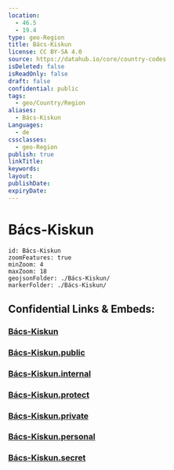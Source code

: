 ```yaml
---
location:
  - 46.5
  - 19.4
type: geo-Region
title: Bács-Kiskun
license: CC BY-SA 4.0
source: https://datahub.io/core/country-codes
isDeleted: false
isReadOnly: false
draft: false
confidential: public
tags:
  - geo/Country/Region
aliases:
  - Bács-Kiskun
Languages:
  - de
cssclasses:
  - geo-Region
publish: true
linkTitle:
keywords:
layout:
publishDate:
expiryDate:
---
```


# Bács-Kiskun

```leaflet
id: Bács-Kiskun
zoomFeatures: true 
minZoom: 4 
maxZoom: 18
geojsonFolder: ./Bács-Kiskun/
markerFolder: ./Bács-Kiskun/
```


## Confidential Links & Embeds: 

### [Bács-Kiskun](/_Standards/Earth/Continent/Europe/Europe~East/Hungary/Counties~Hungary/Bács-Kiskun.md) 

### [Bács-Kiskun.public](/_public/Earth/Continent/Europe/Europe~East/Hungary/Counties~Hungary/Bács-Kiskun.public.md) 

### [Bács-Kiskun.internal](/_internal/Earth/Continent/Europe/Europe~East/Hungary/Counties~Hungary/Bács-Kiskun.internal.md) 

### [Bács-Kiskun.protect](/_protect/Earth/Continent/Europe/Europe~East/Hungary/Counties~Hungary/Bács-Kiskun.protect.md) 

### [Bács-Kiskun.private](/_private/Earth/Continent/Europe/Europe~East/Hungary/Counties~Hungary/Bács-Kiskun.private.md) 

### [Bács-Kiskun.personal](/_personal/Earth/Continent/Europe/Europe~East/Hungary/Counties~Hungary/Bács-Kiskun.personal.md) 

### [Bács-Kiskun.secret](/_secret/Earth/Continent/Europe/Europe~East/Hungary/Counties~Hungary/Bács-Kiskun.secret.md)

